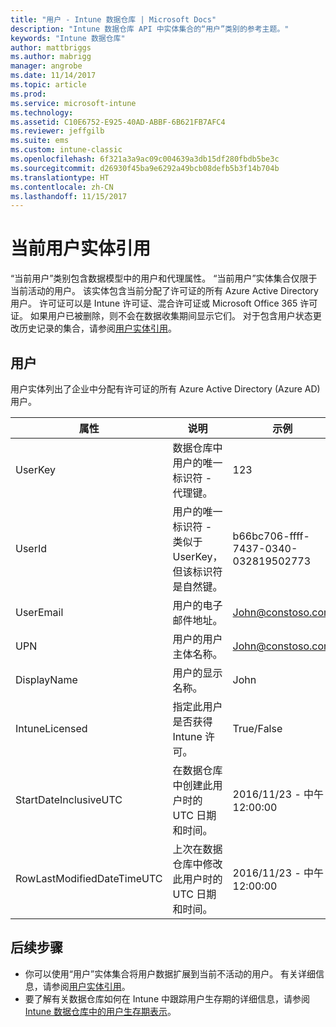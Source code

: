 ```yaml
---
title: "用户 - Intune 数据仓库 | Microsoft Docs"
description: "Intune 数据仓库 API 中实体集合的“用户”类别的参考主题。"
keywords: "Intune 数据仓库"
author: mattbriggs
ms.author: mabrigg
manager: angrobe
ms.date: 11/14/2017
ms.topic: article
ms.prod: 
ms.service: microsoft-intune
ms.technology: 
ms.assetid: C10E6752-E925-40AD-ABBF-6B621FB7AFC4
ms.reviewer: jeffgilb
ms.suite: ems
ms.custom: intune-classic
ms.openlocfilehash: 6f321a3a9ac09c004639a3db15df280fbdb5be3c
ms.sourcegitcommit: d26930f45ba9e6292a49bcb08defb5b3f14b704b
ms.translationtype: HT
ms.contentlocale: zh-CN
ms.lasthandoff: 11/15/2017
---
```

# <a name="reference-for-current-user-entity"></a>当前用户实体引用

“当前用户”类别包含数据模型中的用户和代理属性。 “当前用户”实体集合仅限于当前活动的用户。 该实体包含当前分配了许可证的所有 Azure Active Directory 用户。 许可证可以是 Intune 许可证、混合许可证或 Microsoft Office 365 许可证。 如果用户已被删除，则不会在数据收集期间显示它们。 对于包含用户状态更改历史记录的集合，请参阅[用户实体引用](reports-ref-user.md)。


## <a name="user"></a>用户

用户实体列出了企业中分配有许可证的所有 Azure Active Directory (Azure AD) 用户。

| 属性  | 说明 | 示例 |
|---------|------------|--------|
| UserKey |数据仓库中用户的唯一标识符 - 代理键。 |123 |
| UserId |用户的唯一标识符 - 类似于 UserKey，但该标识符是自然键。 |b66bc706-ffff-7437-0340-032819502773 |
| UserEmail |用户的电子邮件地址。 |John@constoso.com |
| UPN | 用户的用户主体名称。 | John@constoso.com |
| DisplayName |用户的显示名称。 |John |
| IntuneLicensed |指定此用户是否获得 Intune 许可。 |True/False |
| StartDateInclusiveUTC |在数据仓库中创建此用户时的 UTC 日期和时间。 |2016/11/23 - 中午 12:00:00 |
| RowLastModifiedDateTimeUTC |上次在数据仓库中修改此用户时的 UTC 日期和时间。 |2016/11/23 - 中午 12:00:00 |

## <a name="next-steps"></a>后续步骤
 - 你可以使用“用户”实体集合将用户数据扩展到当前不活动的用户。 有关详细信息，请参阅[用户实体引用](reports-ref-user.md)。 
 - 要了解有关数据仓库如何在 Intune 中跟踪用户生存期的详细信息，请参阅 [Intune 数据仓库中的用户生存期表示](reports-ref-user-timeline.md)。
